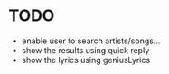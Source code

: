 # TODO
- enable user to search artists/songs...
- show the results using quick reply
- show the lyrics using geniusLyrics
